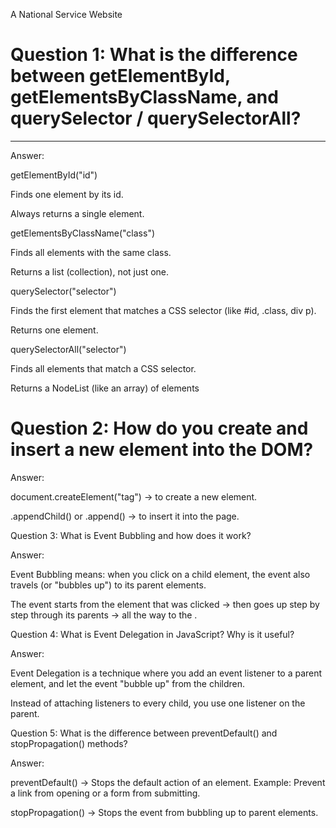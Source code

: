 A National Service Website

# Question 1: What is the difference between getElementById, getElementsByClassName, and querySelector / querySelectorAll?

---
Answer:

getElementById("id")

Finds one element by its id.

Always returns a single element.

getElementsByClassName("class")

Finds all elements with the same class.

Returns a list (collection), not just one.

querySelector("selector")

Finds the first element that matches a CSS selector (like #id, .class, div p).

Returns one element.

querySelectorAll("selector")

Finds all elements that match a CSS selector.

Returns a NodeList (like an array) of elements

# Question 2: How do you create and insert a new element into the DOM?

Answer:

document.createElement("tag") → to create a new element.

.appendChild() or .append() → to insert it into the page.

Question 3: What is Event Bubbling and how does it work?

Answer:

Event Bubbling means: when you click on a child element, the event also travels (or "bubbles up") to its parent elements.

The event starts from the element that was clicked → then goes up step by step through its parents → all the way to the <body>.

Question 4: What is Event Delegation in JavaScript? Why is it useful?

Answer:

Event Delegation is a technique where you add an event listener to a parent element, and let the event "bubble up" from the children.

Instead of attaching listeners to every child, you use one listener on the parent.


Question 5: What is the difference between preventDefault() and stopPropagation() methods?

Answer:

preventDefault() → Stops the default action of an element.
Example: Prevent a link from opening or a form from submitting.

stopPropagation() → Stops the event from bubbling up to parent elements.

